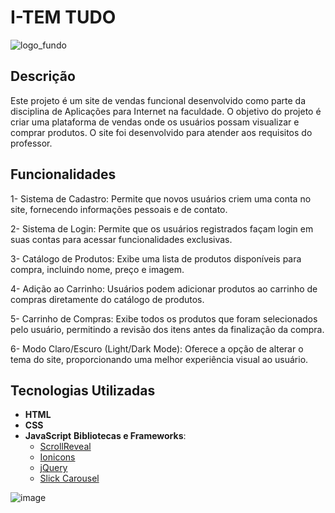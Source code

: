 
# I-TEM TUDO

![logo_fundo](https://github.com/Nestrovick/LOJA_I-TEM-TUDO/assets/118445657/5fc489c6-ebe3-4314-bcf1-c56314649d65)



## Descrição

Este projeto é um site de vendas funcional desenvolvido como parte da disciplina de Aplicações para Internet na faculdade. O objetivo do projeto é criar uma plataforma de vendas onde os usuários possam visualizar e comprar produtos. O site foi desenvolvido para atender aos requisitos do professor.

## Funcionalidades

1- Sistema de Cadastro: Permite que novos usuários criem uma conta no site, fornecendo informações pessoais e de contato.

2- Sistema de Login: Permite que os usuários registrados façam login em suas contas para acessar funcionalidades exclusivas.

3- Catálogo de Produtos: Exibe uma lista de produtos disponíveis para compra, incluindo nome, preço e imagem.

4- Adição ao Carrinho: Usuários podem adicionar produtos ao carrinho de compras diretamente do catálogo de produtos.

5- Carrinho de Compras: Exibe todos os produtos que foram selecionados pelo usuário, permitindo a revisão dos itens antes da finalização da compra.

6- Modo Claro/Escuro (Light/Dark Mode): Oferece a opção de alterar o tema do site, proporcionando uma melhor experiência visual ao usuário.

## Tecnologias Utilizadas

- **HTML**
- **CSS**
- **JavaScript**
**Bibliotecas e Frameworks**:
  - [ScrollReveal](https://scrollrevealjs.org/)
  - [Ionicons](https://ionicons.com/)
  - [jQuery](https://jquery.com/)
  - [Slick Carousel](https://kenwheeler.github.io/slick/)

![image](https://github.com/Nestrovick/LOJA_I-TEM-TUDO/assets/118445657/c158c449-6c47-4070-aa3b-304df3b6b835)

